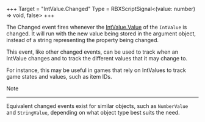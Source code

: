 +++
Target = "IntValue.Changed"
Type = RBXScriptSignal<(value: number) => void, false>
+++

The Changed event fires whenever the [IntValue.Value](https://developer.roblox.com/api-reference/property/IntValue/Value) of the `IntValue` is changed. It will run with the new value being stored in the argument object, instead of a string representing the property being changed.This event, like other changed events, can be used to track when an IntValue changes and to track the different values that it may change to.For instance, this may be useful in games that rely on IntValues to track game states and values, such as item IDs.Note----------Equivalent changed events exist for similar objects, such as `NumberValue` and `StringValue`, depending on what object type best suits the need.